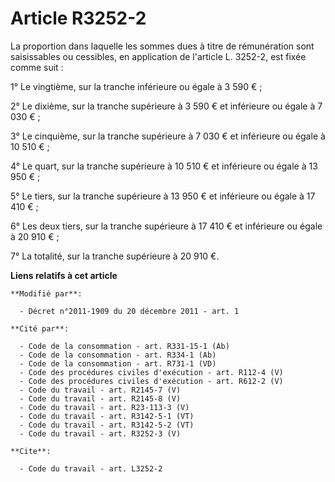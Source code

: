 # Article R3252-2

La proportion dans laquelle les sommes dues à titre de rémunération sont saisissables ou cessibles, en application de
l'article L. 3252-2, est fixée comme suit : 

1° Le vingtième, sur la tranche inférieure ou égale à 3 590 € ; 

2° Le dixième, sur la tranche supérieure à 3 590 € et inférieure ou égale à 7 030 € ; 

3° Le cinquième, sur la tranche supérieure à 7 030 € et inférieure ou égale à 10 510 € ; 

4° Le quart, sur la tranche supérieure à 10 510 € et inférieure ou égale à 13 950 € ; 

5° Le tiers, sur la tranche supérieure à 13 950 € et inférieure ou égale à 17 410 € ; 

6° Les deux tiers, sur la tranche supérieure à 17 410 € et inférieure ou égale à 20 910 € ; 

7° La totalité, sur la tranche supérieure à 20 910 €.

**Liens relatifs à cet article**

	**Modifié par**:

	  - Décret n°2011-1909 du 20 décembre 2011 - art. 1

	**Cité par**:

	  - Code de la consommation - art. R331-15-1 (Ab)
	  - Code de la consommation - art. R334-1 (Ab)
	  - Code de la consommation - art. R731-1 (VD)
	  - Code des procédures civiles d'exécution - art. R112-4 (V)
	  - Code des procédures civiles d'exécution - art. R612-2 (V)
	  - Code du travail - art. R2145-7 (V)
	  - Code du travail - art. R2145-8 (V)
	  - Code du travail - art. R23-113-3 (V)
	  - Code du travail - art. R3142-5-1 (VT)
	  - Code du travail - art. R3142-5-2 (VT)
	  - Code du travail - art. R3252-3 (V)

	**Cite**:

	  - Code du travail - art. L3252-2
